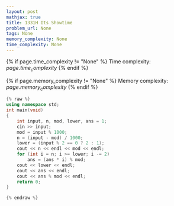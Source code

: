```yaml
---
layout: post
mathjax: true
title: 1331H Its Showtime
problem_url: None
tags: None
memory_complexity: None
time_complexity: None
---
```




{% if page.time_complexity != "None" %}
Time complexity: ${{ page.time_complexity }}$
{% endif %}

{% if page.memory_complexity != "None" %}
Memory complexity: ${{ page.memory_complexity }}$
{% endif %}

```cpp
{% raw %}
using namespace std;
int main(void)
{
    int input, n, mod, lower, ans = 1;
    cin >> input;
    mod = input % 1000;
    n = (input - mod) / 1000;
    lower = (input % 2 == 0 ? 2 : 1);
    cout << n << endl << mod << endl;
    for (int i = n; i >= lower; i -= 2)
        ans = (ans * i) % mod;
    cout << lower << endl;
    cout << ans << endl;
    cout << ans % mod << endl;
    return 0;
}

{% endraw %}
```
